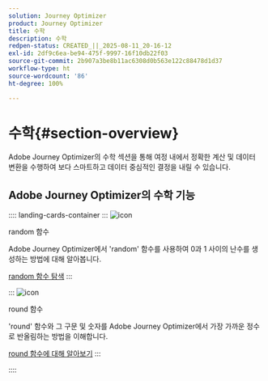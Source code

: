 ```yaml
---
solution: Journey Optimizer
product: Journey Optimizer
title: 수학
description: 수학
redpen-status: CREATED_||_2025-08-11_20-16-12
exl-id: 2df9c6ea-be94-475f-9997-16f10db22f03
source-git-commit: 2b907a3be8b11ac6308d0b563e122c88478d1d37
workflow-type: ht
source-wordcount: '86'
ht-degree: 100%

---
```


# 수학{#section-overview}

Adobe Journey Optimizer의 수학 섹션을 통해 여정 내에서 정확한 계산 및 데이터 변환을 수행하여 보다 스마트하고 데이터 중심적인 결정을 내릴 수 있습니다.

## Adobe Journey Optimizer의 수학 기능

:::: landing-cards-container
:::
![icon](https://cdn.experienceleague.adobe.com/icons/code-branch.svg?lang=ko)

random 함수

Adobe Journey Optimizer에서 &#39;random&#39; 함수를 사용하여 0과 1 사이의 난수를 생성하는 방법에 대해 알아봅니다.

[random 함수 탐색](../using/building-journeys/functions/functionrandom.md)
:::

:::
![icon](https://cdn.experienceleague.adobe.com/icons/code-branch.svg?lang=ko)

round 함수

&#39;round&#39; 함수와 그 구문 및 숫자를 Adobe Journey Optimizer에서 가장 가까운 정수로 반올림하는 방법을 이해합니다.

[round 함수에 대해 알아보기](../using/building-journeys/functions/functionround.md)
:::

::::
